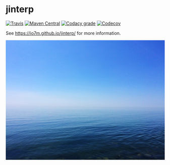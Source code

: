 jinterp
===

[![Travis](https://img.shields.io/travis/io7m/jinterp.png?style=flat-square)](https://travis-ci.org/io7m/jinterp)
[![Maven Central](https://img.shields.io/maven-central/v/com.io7m.jinterp/com.io7m.jinterp.png?style=flat-square)](http://search.maven.org/#search%7Cga%7C1%7Cg%3A%22com.io7m.jinterp%22)
[![Codacy grade](https://img.shields.io/codacy/grade/4c3763fdca444289852e7eaf2d7e68c3.png?style=flat-square)](https://www.codacy.com/app/github_79/jinterp)
[![Codecov](https://img.shields.io/codecov/c/github/io7m/jinterp.png?style=flat-square)](https://codecov.io/gh/io7m/jinterp)

See https://io7m.github.io/jinterp/ for more information.

![jinterp](./src/site/resources/jinterp.jpg?raw=true)
